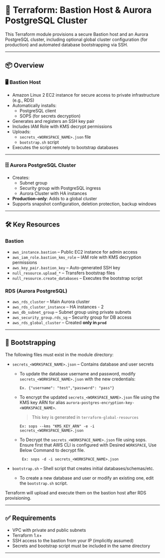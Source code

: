 # 🔐 Terraform: Bastion Host & Aurora PostgreSQL Cluster

This Terraform module provisions a secure Bastion host and an Aurora PostgreSQL cluster, including optional global cluster configuration (for production) and automated database bootstrapping via SSH.

---

## 📦 Overview

### 🖥️ Bastion Host

- Amazon Linux 2 EC2 instance for secure access to private infrastructure (e.g., RDS)
- Automatically installs:
  - PostgreSQL client
  - SOPS (for secrets decryption)
- Generates and registers an SSH key pair
- Includes IAM Role with KMS decrypt permissions
- Uploads:
  - `secrets_<WORKSPACE_NAME>.json` file
  - `bootstrap.sh` script
- Executes the script remotely to bootstrap databases

---

### 🗄️ Aurora PostgreSQL Cluster

- Creates:
  - Subnet group
  - Security group with PostgreSQL ingress
  - Aurora Cluster with HA instances
- **Production-only**: Adds to a global cluster
- Supports snapshot configuration, deletion protection, backup windows

---

## 🛠️ Key Resources

### Bastion

- `aws_instance.bastion` – Public EC2 instance for admin access
- `aws_iam_role.bastion_kms_role` – IAM role with KMS decryption permissions
- `aws_key_pair.bastion_key` – Auto-generated SSH key
- `null_resource.upload_*` – Transfers bootstrap files
- `null_resource.create_databases` – Executes the bootstrap script

### RDS (Aurora PostgreSQL)

- `aws_rds_cluster` – Main Aurora cluster
- `aws_rds_cluster_instance` – HA instances - 2
- `aws_db_subnet_group` – Subnet group using private subnets
- `aws_security_group.rds_sg` – Security group for DB access
- `aws_rds_global_cluster` – Created **only in `prod`**

---

## 🔄 Bootstrapping

The following files must exist in the module directory:

- `secrets_<WORKSPACE_NAME>.json` – Contains database and user secrets

  - To update the database username and password, modify `secrets_<WORKSPACE_NAME>.json` with the new credentials:
 
        Ex. {"username": "test","password": "pass"}

   - To encrypt the updated `secrets_<WORKSPACE_NAME>.json` file using the KMS key ARN for alias `aurora-postgres-encryption-key-<WORKSPACE_NAME>`.

     > This key is generated in `terraform-global-resources`


         Ex: sops --kms "KMS_KEY_ARN" -e -i secrets_<WORKSPACE_NAME>.json

   - To Decrypt the `secrets_<WORKSPACE_NAME>.json` file using sops. Ensure first that AWS CLI is configured with Desired `WORKSPACE`, Use Below Command to decrypt file.


          Ex: sops -d -i secrets_<WORKSPACE_NAME>.json

- `bootstrap.sh` – Shell script that creates initial databases/schemas/etc.
       
   - To create a new database and user or modify an existing one, edit the `bootstrap.sh` script.

Terraform will upload and execute them on the bastion host after RDS provisioning.

---

## ✅ Requirements

- VPC with private and public subnets
- Terraform 1.x+
- SSH access to the bastion from your IP (implicitly assumed)
- Secrets and bootstrap script must be included in the same directory

---
